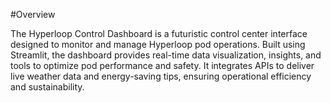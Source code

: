 #Overview

The Hyperloop Control Dashboard is a futuristic control center interface designed to monitor and manage Hyperloop pod operations. Built using Streamlit, the dashboard provides real-time data visualization, insights, and tools to optimize pod performance and safety. It integrates APIs to deliver live weather data and energy-saving tips, ensuring operational efficiency and sustainability.
